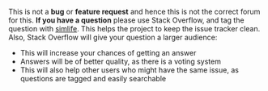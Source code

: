 This is not a **bug** or **feature request** and hence this is not the correct forum for this.
**If you have a question** please use Stack Overflow, and tag the question with [simlife](http://stackoverflow.com/questions/tagged/simlife). This helps the project to keep the issue tracker clean. Also, Stack Overflow will give your question a larger audience:
  - This will increase your chances of getting an answer
  - Answers will be of better quality, as there is a voting system
  - This will also help other users who might have the same issue, as questions are tagged and easily searchable
